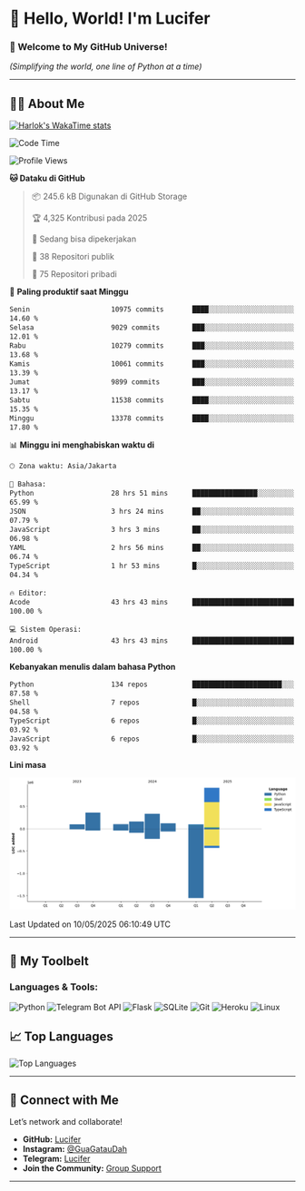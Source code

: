 # 👋 Hello, World! I'm Lucifer 

### 🚀 Welcome to My GitHub Universe!  
*(Simplifying the world, one line of Python at a time)*  

---

## 🧑‍💻 About Me


[![Harlok's WakaTime stats](https://github-readme-stats.vercel.app/api/wakatime?username=LuciferReborns)](https://github.com/jonesroot/github-readme-stats)


<!--START_SECTION:waka-->
![Code Time](http://img.shields.io/badge/Code%20Time-161%20hrs%2013%20mins-blue)

![Profile Views](http://img.shields.io/badge/Profil%20dilihat-8-blue)

**🐱 Dataku di GitHub** 

> 📦 245.6 kB Digunakan di GitHub Storage 
 > 
> 🏆 4,325 Kontribusi pada 2025
 > 
> 💼 Sedang bisa dipekerjakan
 > 
> 📜 38 Repositori publik 
 > 
> 🔑 75 Repositori pribadi 
 > 
📅 **Paling produktif saat Minggu** 

```text
Senin                    10975 commits       ████░░░░░░░░░░░░░░░░░░░░░   14.60 % 
Selasa                   9029 commits        ███░░░░░░░░░░░░░░░░░░░░░░   12.01 % 
Rabu                     10279 commits       ███░░░░░░░░░░░░░░░░░░░░░░   13.68 % 
Kamis                    10061 commits       ███░░░░░░░░░░░░░░░░░░░░░░   13.39 % 
Jumat                    9899 commits        ███░░░░░░░░░░░░░░░░░░░░░░   13.17 % 
Sabtu                    11538 commits       ████░░░░░░░░░░░░░░░░░░░░░   15.35 % 
Minggu                   13378 commits       ████░░░░░░░░░░░░░░░░░░░░░   17.80 % 
```


📊 **Minggu ini menghabiskan waktu di** 

```text
🕑︎ Zona waktu: Asia/Jakarta

💬 Bahasa: 
Python                   28 hrs 51 mins      ████████████████░░░░░░░░░   65.99 % 
JSON                     3 hrs 24 mins       ██░░░░░░░░░░░░░░░░░░░░░░░   07.79 % 
JavaScript               3 hrs 3 mins        ██░░░░░░░░░░░░░░░░░░░░░░░   06.98 % 
YAML                     2 hrs 56 mins       ██░░░░░░░░░░░░░░░░░░░░░░░   06.74 % 
TypeScript               1 hr 53 mins        █░░░░░░░░░░░░░░░░░░░░░░░░   04.34 % 

🔥 Editor: 
Acode                    43 hrs 43 mins      █████████████████████████   100.00 % 

💻 Sistem Operasi: 
Android                  43 hrs 43 mins      █████████████████████████   100.00 % 
```

**Kebanyakan menulis dalam bahasa Python** 

```text
Python                   134 repos           ██████████████████████░░░   87.58 % 
Shell                    7 repos             █░░░░░░░░░░░░░░░░░░░░░░░░   04.58 % 
TypeScript               6 repos             █░░░░░░░░░░░░░░░░░░░░░░░░   03.92 % 
JavaScript               6 repos             █░░░░░░░░░░░░░░░░░░░░░░░░   03.92 % 
```



**Lini masa**

![Lines of Code chart](https://raw.githubusercontent.com/jonesroot/jonesroot/main/assets/bar_graph.png)


 Last Updated on 10/05/2025 06:10:49 UTC
<!--END_SECTION:waka-->

---


## 🧰 My Toolbelt  

### Languages & Tools:  
![Python](https://img.shields.io/badge/-Python-3776AB?style=flat-square&logo=python&logoColor=white) ![Telegram Bot API](https://img.shields.io/badge/-Telegram%20Bot%20API-2CA5E0?style=flat-square&logo=telegram&logoColor=white) ![Flask](https://img.shields.io/badge/-Flask-000000?style=flat-square&logo=flask&logoColor=white) ![SQLite](https://img.shields.io/badge/-SQLite-003B57?style=flat-square&logo=sqlite&logoColor=white) ![Git](https://img.shields.io/badge/-Git-F05032?style=flat-square&logo=git&logoColor=white) ![Heroku](https://img.shields.io/badge/-Heroku-430098?style=flat-square&logo=heroku&logoColor=white) ![Linux](https://img.shields.io/badge/-Linux-FCC624?style=flat-square&logo=linux&logoColor=black)  


## 📈 Top Languages

![Top Languages](https://github-readme-stats.vercel.app/api/top-langs/?username=jonesroot&layout=compact&theme=tokyonight)  

---


## 🔗 Connect with Me  

Let’s network and collaborate!  
- **GitHub:** [Lucifer](https://github.com/jonesroot/jonesroot/blob/main/README.md)  
- **Instagram:** [@GuaGatauDah](https://instagram.com/guagataudah)  
- **Telegram:** [Lucifer](https://t.me/LuciferReborns)  
- **Join the Community:** [Group Support](https://t.me/GokilSupport)

---

